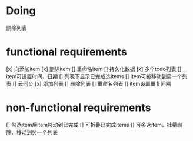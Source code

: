 # Doing
删除列表

# functional requirements
[x] 向添加item
[x] 删除item
[] 重命名item
[] 持久化数据
[x] 多个todo列表
[] item可设置时间、日期
[] 列表下显示已完成选items
[] item可被移动到另一个列表
[] 云同步
[x] 添加列表
[] 删除列表
[] 重命名列表
[] item设置重复间隔

# non-functional requirements
[] 勾选item后item移动到已完成
[] 可折叠已完成items
[] 可多选item，批量删除、移动到另一个列表

